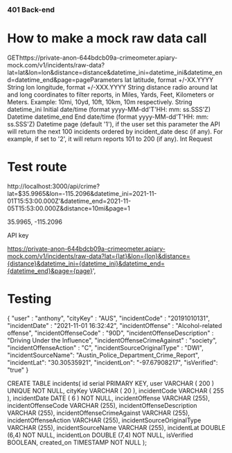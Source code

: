 ### 401 Back-end


# How to make a mock raw data call
GEThttps://private-anon-644bdcb09a-crimeometer.apiary-mock.com/v1/incidents/raw-data?lat=lat&lon=lon&distance=distance&datetime_ini=datetime_ini&datetime_end=datetime_end&page=pageParameters
lat
latitude, format +/-XX.YYYY
String
lon
longitude, format +/-XXX.YYYY
String
distance
radio around lat and long coordinates to filter reports, in Miles, Yards, Feet, Kilometers or Meters. Example: 10mi, 10yd, 10ft, 10km, 10m respectively.
String
datetime_ini
Initial date/time (format yyyy-MM-dd'T'HH: mm: ss.SSS'Z)
Datetime
datetime_end
End date/time (format yyyy-MM-dd'T'HH: mm: ss.SSS'Z)
Datetime
page
(default '1'), if the user set this parameter the API will return the next 100 incidents ordered by incident_date desc (if any). For example, if set to '2', it will return reports 101 to 200 (if any).
Int
Request

# Test route

http://localhost:3000/api/crime?lat=$35.9965&lon=-115.2096&datetime_ini=2021-11-01T15:53:00.000Z'&datetime_end=2021-11-05T15:53:00.000Z&distance=10mi&page=1

35.9965, -115.2096

API key

https://private-anon-644bdcb09a-crimeometer.apiary-mock.com/v1/incidents/raw-data?lat={lat}&lon={lon}&distance={distance}&datetime_ini={datetime_ini}&datetime_end={datetime_end}&page={page}',

# Testing
{
    "user" : "anthony",
    "cityKey" : "AUS",
    "incidentCode" : "20191010131",
    "incidentDate" : "2021-11-01 16:32:42",
    "incidentOffense" : "Alcohol-related offense",
    "incidentOffenseCode" : "90D",
    "incidentOffenseDescription" : "Driving Under the Influence",
    "incidentOffenseCrimeAgainst" : "society", 
    "incidentOffenseAction" : "C", 
    "incidentSourceOriginalType" : "DWI", 
    "incidentSourceName": "Austin_Police_Department_Crime_Report", 
    "incidentLat": "30.30535921",
    "incidentLon": "-97.67908217",
    "isVerified": "true"
}

CREATE TABLE incidents( id serial PRIMARY KEY, user VARCHAR ( 200 ) UNIQUE NOT NULL, cityKey VARCHAR ( 20 ), incidentCode VARCHAR ( 255 ), incidentDate DATE ( 6 ) NOT NULL, incidentOffense VARCHAR (255), incidentOffenseCode VARCHAR (255), incidentOffenseDescription VARCHAR (255), incidentOffenseCrimeAgainst VARCHAR (255), incidentOffenseAction VARCHAR (255), incidentSourceOriginalType VARCHAR (255), incidentSourceName VARCHAR (255), incidentLat DOUBLE (6,4) NOT NULL, incidentLon DOUBLE (7,4) NOT NULL, isVerified BOOLEAN, created_on TIMESTAMP NOT NULL );